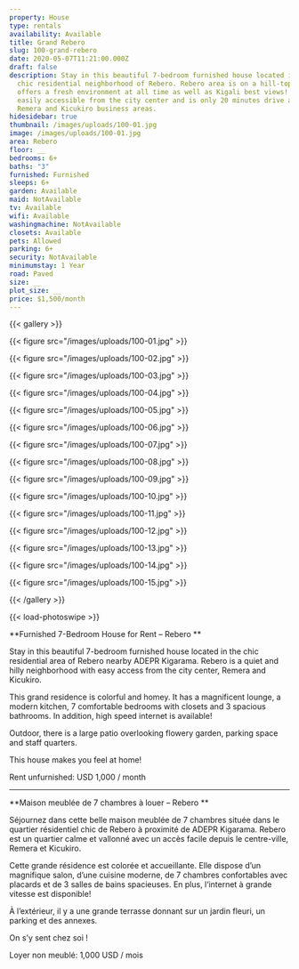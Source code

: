 ```yaml
---
property: House
type: rentals
availability: Available
title: Grand Rebero
slug: 100-grand-rebero
date: 2020-05-07T11:21:00.000Z
draft: false
description: Stay in this beautiful 7-bedroom furnished house located in the
  chic residential neighborhood of Rebero. Rebero area is on a hill-top and
  offers a fresh environment at all time as well as Kigali best views! It is
  easily accessible from the city center and is only 20 minutes drive away from
  Remera and Kicukiro business areas.
hidesidebar: true
thumbnail: /images/uploads/100-01.jpg
image: /images/uploads/100-01.jpg
area: Rebero
floor: __
bedrooms: 6+
baths: "3"
furnished: Furnished
sleeps: 6+
garden: Available
maid: NotAvailable
tv: Available
wifi: Available
washingmachine: NotAvailable
closets: Available
pets: Allowed
parking: 6+
security: NotAvailable
minimumstay: 1 Year
road: Paved
size: __
plot_size: __
price: $1,500/month
---
```

{{< gallery >}}

{{< figure src="/images/uploads/100-01.jpg" >}}

{{< figure src="/images/uploads/100-02.jpg" >}}

{{< figure src="/images/uploads/100-03.jpg" >}}

{{< figure src="/images/uploads/100-04.jpg" >}}

{{< figure src="/images/uploads/100-05.jpg" >}}

{{< figure src="/images/uploads/100-06.jpg" >}}

{{< figure src="/images/uploads/100-07.jpg" >}}

{{< figure src="/images/uploads/100-08.jpg" >}}

{{< figure src="/images/uploads/100-09.jpg" >}}

{{< figure src="/images/uploads/100-10.jpg" >}}

{{< figure src="/images/uploads/100-11.jpg" >}}

{{< figure src="/images/uploads/100-12.jpg" >}}

{{< figure src="/images/uploads/100-13.jpg" >}}

{{< figure src="/images/uploads/100-14.jpg" >}}

{{< figure src="/images/uploads/100-15.jpg" >}}

{{< /gallery >}}

{{< load-photoswipe >}}



**Furnished 7-Bedroom House for Rent – Rebero**

Stay in this beautiful 7-bedroom furnished house located in the chic residential area of Rebero nearby ADEPR Kigarama. Rebero is a quiet and hilly neighborhood with easy access from the city center, Remera and Kicukiro.

This grand residence is colorful and homey. It has a magnificent lounge, a modern kitchen, 7 comfortable bedrooms with closets and 3 spacious bathrooms. In addition, high speed internet is available! 

Outdoor, there is a large patio overlooking flowery garden, parking space and staff quarters.
 
This house makes you feel at home!

Rent unfurnished: USD 1,000 / month

---
**Maison meublée de 7 chambres à louer – Rebero**

Séjournez dans cette belle maison meublée de 7 chambres située dans le quartier résidentiel chic de Rebero à proximité de ADEPR Kigarama. Rebero est un quartier calme et vallonné avec un accès facile depuis le centre-ville, Remera et Kicukiro.

Cette grande résidence est colorée et accueillante. Elle dispose d’un magnifique salon, d’une cuisine moderne, de 7 chambres confortables avec placards et de 3 salles de bains spacieuses. En plus, l‘internet à grande vitesse est disponible!

À l’extérieur, il y a une grande terrasse donnant sur un jardin fleuri, un parking et des annexes.

On s’y sent chez soi !

Loyer non meublé: 1,000 USD / mois

